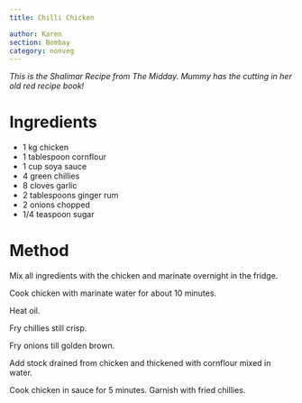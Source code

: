 ```yaml
---
title: Chilli Chicken

author: Karen
section: Bombay
category: nonveg
---
```

_This is the Shalimar Recipe from The Midday. Mummy has the cutting in her old red recipe book!_

# Ingredients

* 1 kg chicken
* 1 tablespoon cornflour
* 1 cup soya sauce
* 4 green chillies
* 8 cloves garlic
* 2 tablespoons ginger rum
* 2 onions chopped
* 1/4 teaspoon sugar


# Method

Mix all ingredients with the chicken and marinate overnight in the fridge.

Cook chicken with marinate water for about 10 minutes.

Heat oil.

Fry chillies still crisp.

Fry onions till golden brown.

Add stock drained from chicken and thickened with cornflour mixed in water.

Cook chicken in sauce for 5 minutes. Garnish with fried chillies.

